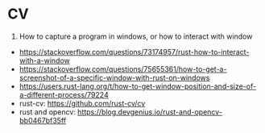 # CV

1. How to capture a program in windows, or how to interact with window

- <https://stackoverflow.com/questions/73174957/rust-how-to-interact-with-a-window>
- <https://stackoverflow.com/questions/75655361/how-to-get-a-screenshot-of-a-specific-window-with-rust-on-windows>
- <https://users.rust-lang.org/t/how-to-get-window-position-and-size-of-a-different-process/79224>
- rust-cv: <https://github.com/rust-cv/cv>
- rust and opencv: <https://blog.devgenius.io/rust-and-opencv-bb0467bf35ff>
